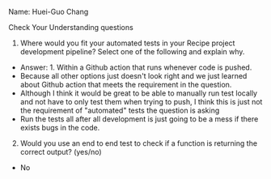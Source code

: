 Name: Huei-Guo Chang

Check Your Understanding questions
1. Where would you fit your automated tests in your Recipe project development pipeline? Select one of the following and explain why.
 - Answer: 1. Within a Github action that runs whenever code is pushed.
 - Because all other options just doesn't look right and we just learned about Github action that meets the requirement in the question.
 - Although I think it would be great to be able to manually run test locally and not have to only test them when trying to push, I think this is just not the requirement of "automated" tests the question is asking
 - Run the tests all after all development is just going to be a mess if there exists bugs in the code.

2. Would you use an end to end test to check if a function is returning the correct output? (yes/no)
 - No 